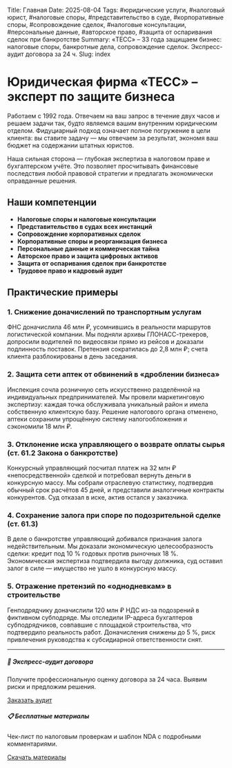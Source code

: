 Title: Главная
Date: 2025-08-04
Tags: #юридические услуги, #налоговый юрист, #налоговые споры, #представительство в суде, #корпоративные споры, #сопровождение сделок, #налоговые консультации, #персональные данные, #авторское право, #защита от оспаривания сделок при банкротстве
Summary: «ТЕСС» – 33 года защищаем бизнес: налоговые споры, банкротные дела, сопровождение сделок. Экспресс-аудит договора за 24 ч.
Slug: index

# Юридическая фирма «ТЕСС» – эксперт по защите бизнеса

Работаем с 1992 года. Отвечаем на ваш запрос в течение двух часов и решаем задачи так, будто являемся вашим внутренним юридическим отделом. Фидуциарный подход означает полное погружение в цели клиента: вы ставите задачу — мы отвечаем за результат, экономя ваш бюджет на содержании штатных юристов.

Наша сильная сторона — глубокая экспертиза в налоговом праве и бухгалтерском учёте. Это позволяет просчитывать финансовые последствия любой правовой стратегии и предлагать экономически оправданные решения.

## Наши компетенции

- **Налоговые споры и налоговые консультации**
- **Представительство в судах всех инстанций**
- **Сопровождение корпоративных сделок**
- **Корпоративные споры и реорганизация бизнеса**
- **Персональные данные и коммерческая тайна**
- **Авторское право и защита цифровых активов**
- **Защита от оспаривания сделок при банкротстве**
- **Трудовое право и кадровый аудит**

## Практические примеры

### 1. Снижение доначислений по транспортным услугам
ФНС доначислила 46 млн ₽, усомнившись в реальности маршрутов логистической компании. Мы подняли архивы ГЛОНАСС-трекеров, допросили водителей по видеосвязи прямо из рейсов и доказали подлинность поставок. Претензия сократилась до 2,8 млн ₽; счета клиента разблокированы в день заседания.

### 2. Защита сети аптек от обвинений в «дроблении бизнеса»
Инспекция сочла розничную сеть искусственно разделённой на индивидуальных предпринимателей. Мы провели маркетинговую экспертизу: каждая точка обслуживала уникальный район и имела собственную клиентскую базу. Решение налогового органа отменено, аптеки сохранили упрощённую систему налогообложения и сэкономили 18 млн ₽.

### 3. Отклонение иска управляющего о возврате оплаты сырья (ст. 61.2 Закона о банкротстве)
Конкурсный управляющий посчитал платеж на 32 млн ₽ «непосредственной» сделкой и потребовал вернуть деньги в конкурсную массу. Мы собрали отраслевую статистику, подтвердив обычный срок расчётов 45 дней, и представили аналогичные контракты конкурентов. Суд отказал в иске, актив остался у заказчика.

### 4. Сохранение залога при споре по подозрительной сделке (ст. 61.3)
В деле о банкротстве управляющий добивался признания залога недействительным. Мы доказали экономическую целесообразность сделки: кредит под 10 % годовых против рыночных 18 %. Экономическая экспертиза подтвердила выгоду должника, суд оставил залог в силе — имущество не ушло в конкурсную массу.

### 5. Отражение претензий по «однодневкам» в строительстве
Генподрядчику доначислили 120 млн ₽ НДС из-за подозрений в фиктивном субподряде. Мы отследили IP-адреса бухгалтеров субподрядчиков, совпавшие с площадкой строительства, что подтвердило реальность работ. Доначисления снижены до 5 %, риск привлечения руководства к субсидиарной ответственности снят.

---

<div class="row mt-5">
  <div class="col-md-6">
    <div class="card h-100">
      <div class="card-header bg-primary text-white">
        <h5 class="card-title mb-0">🎯 Экспресс-аудит договора</h5>
      </div>
      <div class="card-body">
        <p class="card-text">Получите профессиональную оценку договора за 24 часа. Выявим риски и предложим решения.</p>
        <a href="../контакты" class="btn btn-primary">Заказать аудит</a>
      </div>
    </div>
  </div>
  <div class="col-md-6">
    <div class="card h-100">
      <div class="card-header bg-success text-white">
        <h5 class="card-title mb-0">📋 Бесплатные материалы</h5>
      </div>
      <div class="card-body">
        <p class="card-text">Чек-лист по налоговым проверкам и шаблон NDA с подробными комментариями.</p>
        <a href="../leadmagnets" class="btn btn-success">Скачать материалы</a>
      </div>
    </div>
  </div>
</div>